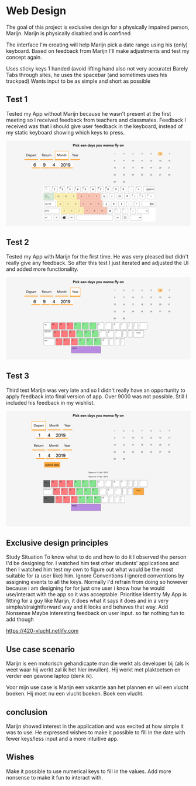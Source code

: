 # Web Design
The goal of this project is exclusive design for a physically impaired person, Marijn. Marijn is physically disabled and is confined

The interface I'm creating will help Marijn pick a date range using his (only) keyboard. Based on feedback from Marijn I'll make adjustments and test my concept again.

Uses sticky keys
1 handed (avoid lifting hand also not very accurate)
Barely Tabs through sites, he uses the spacebar (and sometimes uses his trackpad)
Wants input to be as simple and short as possible

## Test 1
Tested my App without Marijn because he wasn't present at the first meeting so I received feedback from teachers and classmates.
Feedback I received was that i should give user feedback in the keyboard, instead of my static keyboard showing which keys to press.

![first iteration](app/src/img/first.png)   

## Test 2  
Tested my App with Marijn for the first time. He was very pleased but didn't really give any feedback. So after this test I just iterated and adjusted the UI and added more functionality.

![second iteration](app/src/img/second.png)   

## Test 3  
Third test Marijn was very late and so I didn't really have an opportunity to apply feedback into final version of app. Over 9000 was not possible. Still I included his feedback in my wishlist.

![third iteration](app/src/img/third.png)   

## Exclusive design principles
Study Situation
  To know what to do and how to do it I observed the person I'd be designing for. I watched him test other students' applications and then I watched him test my own to figure out what would be the most suitable for (a user like) him.
Ignore Conventions
  I ignored conventions by assigning events to all the keys. Normally I'd refrain from doing so however because i am designing for for just one user i know how he would use/interact with the app so it was acceptable.
Prioritise Identity
  My App is fitting for a guy like Marijn, it does what it says it does and in a very simple/straightforward way and it looks and behaves that way.
Add Nonsense
  Maybe interesting feedback on user input. so far nothing fun to add though

https://420-vlucht.netlify.com

## Use case scenario
Marijn is een motorisch gehandicapte man die werkt als developer bij (als ik weet waar hij werkt zal ik het hier invullen). Hij werkt met plaktoetsen en verder een gewone laptop (denk ik).

Voor mijn use case is Marijn een vakantie aan het plannen en wil een vlucht boeken. Hij moet nu een vlucht boeken. Boek een vlucht.

## conclusion  
Marijn showed interest in the application and was excited at how simple it was to use. He expressed wishes to make it possible to fill in the date with fewer keys/less input and a more intuitive app.

## Wishes
Make it possible to use numerical keys to fill in the values.
Add more nonsense to make it fun to interact with.
